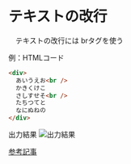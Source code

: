 # テキストの改行

　テキストの改行には brタグを使う

例：HTMLコード
```html
<div>
  あいうえお<br />
  かきくけこ
  さしすせそ<br />
  たちつてと
  なにぬねの
</div>
```

出力結果
![出力結果](image.png)

[参考記事](https://developer.mozilla.org/ja/docs/Web/HTML/Element/br)